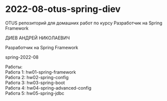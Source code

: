 # 2022-08-otus-spring-diev
OTUS репозиторий для домашних работ по курсу Разработчик на Spring Framework

ДИЕВ АНДРЕЙ НИКОЛАЕВИЧ

Разработчик на Spring Framework

spring-2022-08

Работы:  
Работа 1: hw01-spring-framework  
Работа 2: hw02-spring-config  
Работа 3: hw03-spring-boot  
Работа 4: hw04-spring-advanced-config  
Работа 5: hw05-spring-jdbc  
